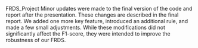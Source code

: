 FRDS_Project
Minor updates were made to the final version of the code and report after the presentation. These changes are described in the final report. We added one more key feature, introduced an additional rule, and made a few small adjustments. While these modifications did not significantly affect the F1-score, they were intended to improve the robustness of our FRDS.
